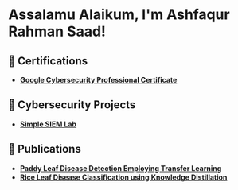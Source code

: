 <h1>Assalamu Alaikum, I'm Ashfaqur Rahman Saad! </h1>

<h2>📃 Certifications</h2>

- <b>[Google Cybersecurity Professional Certificate](https://www.coursera.org/account/accomplishments/specialization/0KJG45BJ7Q3U)</b>

<h2>🚨 Cybersecurity Projects</h2>

- <b>[Simple SIEM Lab](https://github.com/Saad7544/Simple-SIEM-Lab)</b>

<h2>📖 Publications</h2>

- <b>[Paddy Leaf Disease Detection Employing Transfer Learning](https://ieeexplore.ieee.org/document/10441084)</b>
- <b>[Rice Leaf Disease Classiﬁcation using Knowledge Distillation](https://ictmag.ictvietnam.vn/cntt-tt/article/view/1310)</b>

